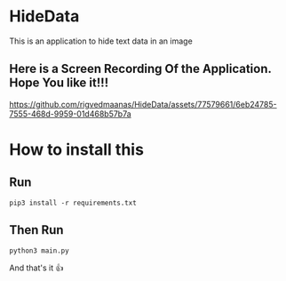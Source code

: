 # HideData

This is an application to hide text data in an image

## Here is a Screen Recording Of the Application. Hope You like it!!!

https://github.com/rigvedmaanas/HideData/assets/77579661/6eb24785-7555-468d-9959-01d468b57b7a

# How to install this

## Run
```
pip3 install -r requirements.txt
```

## Then Run
```
python3 main.py
```

And that's it 👍
